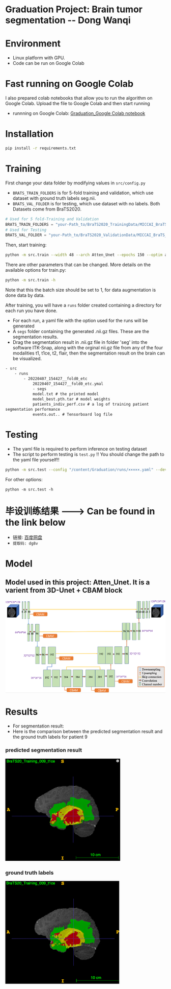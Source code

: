 # Graduation Project: Brain tumor segmentation -- Dong Wanqi 
# Environment 
* Linux platform with GPU.
* Code can be run on Google Colab
# Fast running on Google Colab

I also prepared colab notebooks that allow you to run the algorithm on Google Colab. Upload the file to Google Colab and then start running

* runnning on Google Colab: [Graduation_Google Colab notebook](https://github.com/sea-comet/Graduation/blob/master/Graduation_Google%20Colab.ipynb) 
# Installation

```bash
pip install -r requirements.txt
```

# Training

First change your data folder by modifying values in `src/config.py` 
* `BRATS_TRAIN_FOLDERS` is for 5-fold training and validation, which use dataset with ground truth labels seg.nii. 
* `BRATS_VAL_FOLDER` is for testing, which use dataset with no labels. Both Datasets come from BraTS2020.

```python
# Used for 5 fold-Training and Validation
BRATS_TRAIN_FOLDERS = "your-Path_to/BraTS2020_TrainingData/MICCAI_BraTS_2020_Data_Training"
# Used for Testing
BRATS_VAL_FOLDER = "your-Path_to/BraTS2020_ValidationData/MICCAI_BraTS_2020_Data_Valdation"
```

Then, start training:

```bash
python -m src.train --width 48 --arch Atten_Unet --epochs 150 --optim adam # Use Atten_Unet
```

There are other parameters that can be changed. More details on the available options for train.py:
```bash
python -m src.train -h
```

Note that this the batch size should be set to 1, for data augmentation is done data by data.

After training, you will have a `runs` folder created containing a directory for each run you have done.

* For each run, a yaml file with the option used for the runs will be generated
* A `segs` folder containing the generated .nii.gz files. These are the segmentation results.
* Drag the segmentation result in .nii.gz file in folder 'seg' into the software ITK-Snap, along with the orginal nii.gz file from any of the four modalities t1, t1ce, t2, flair, then the segmentation result on the brain can be visualized.


```
- src
    - runs
        - 20220407_154427__fold0_etc 
            20220407_154427__fold0_etc.ymal
            - segs
            model.txt # the printed model
            model_best.pth.tar # model weights
            patients_indiv_perf.csv # a log of training patient segmentation performance
            events.out.. # Tensorboard log file
```

# Testing

* The yaml file is required to perform inference on testing dataset 
* The script to perform testing is `test.py` !!  You should change the path to the yaml file yourself!!

```bash
python -m src.test --config "/content/Graduation/runs/×××××.yaml" --devices 0 --mode val 

```
For other options:
```
python -m src.test -h 
```

# 毕设训练结果 ---> Can be found in the link below

* 链接: [百度网盘](https://pan.baidu.com/s/1k_6mCowWd16sU8yR2jxQpw)
* `提取码: dg8v `

# Model 
## Model used in this project: Atten_Unet. It is a varient from 3D-Unet + CBAM block
![image](https://github.com/sea-comet/Graduation/blob/master/images/model.png)

# Results
* For segmentation result: 
* Here is the comparison between the predicted segmentation result and the ground truth labels for patient 9
### predicted segmentation result
![image](https://github.com/sea-comet/Graduation/blob/master/images/patient%209_Pred%20seg.png)
### ground truth labels
![image](https://github.com/sea-comet/Graduation/blob/master/images/patient%209_Ground%20truth.png)

